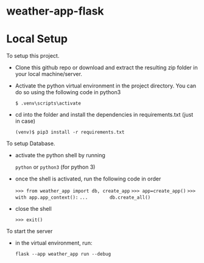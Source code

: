 # weather-app-flask

# Local Setup

To setup this project.

- Clone this github repo or download and extract the resulting zip folder in your local machine/server.
- Activate the python virtual environment in the project directory. You can do so using the following code in python3

  `$ .venv\scripts\activate`

- cd into the folder and install the dependencies in requirements.txt (just in case)

  `(venv)$ pip3 install -r requirements.txt`

To setup Database.

- activate the python shell by running

  `python`
  or
  `python3` (for python 3)

- once the shell is activated, run the following code in order

  `>>> from weather_app import db, create_app`
  `>>> app=create_app()`
  `>>> with app.app_context():`
  `...        db.create_all()`

- close the shell

  `>>> exit()`

To start the server

- in the virtual environment, run:

  `flask --app weather_app run --debug`
